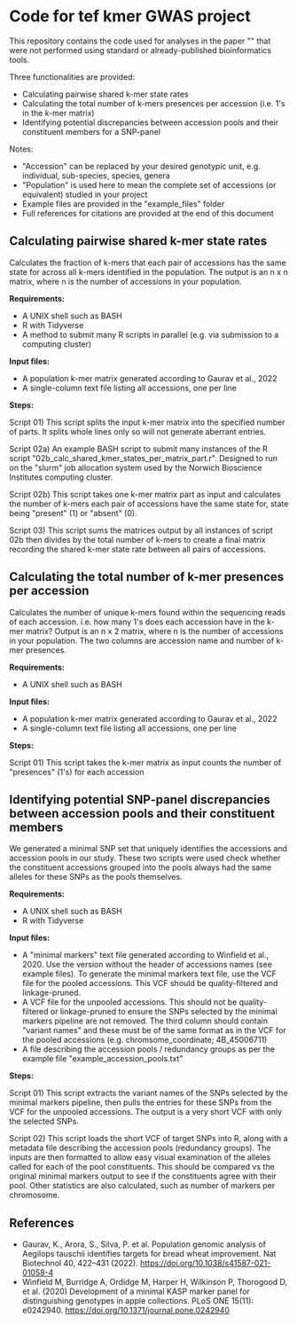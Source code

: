 # Code for tef kmer GWAS project

This repository contains the code used for analyses in the paper "" that were not performed using standard or already-published bioinformatics tools.

Three functionalities are provided:
- Calculating pairwise shared k-mer state rates
- Calculating the total number of k-mers presences per accession (i.e. 1's in the k-mer matrix)
- Identifying potential discrepancies between accession pools and their constituent members for a SNP-panel

Notes:
- "Accession" can be replaced by your desired genotypic unit, e.g. individual, sub-species, species, genera
- "Population" is used here to mean the complete set of accessions (or equivalent) studied in your project
- Example files are provided in the "example_files" folder
- Full references for citations are provided at the end of this document

## Calculating pairwise shared k-mer state rates
Calculates the fraction of k-mers that each pair of accessions has the same state for across all k-mers identified in the population. The output is an n x n matrix, where n is the number of accessions in your population.

**Requirements:**
- A UNIX shell such as BASH
- R with Tidyverse
- A method to submit many R scripts in parallel (e.g. via submission to a computing cluster)

**Input files:**
- A population k-mer matrix generated according to Gaurav et al., 2022
- A single-column text file listing all accessions, one per line

**Steps:**

Script 01) This script splits the input k-mer matrix into the specified number of parts. It splits whole lines only so will not generate aberrant entries.

Script 02a) An example BASH script to submit many instances of the R script "02b_calc_shared_kmer_states_per_matrix_part.r". Designed to run on the "slurm" job allocation system used by the Norwich Bioscience Institutes computing cluster.

Script 02b) This script takes one k-mer matrix part as input and calculates the number of k-mers each pair of accessions have the same state for, state being "present" (1) or "absent" (0).

Script 03) This script sums the matrices output by all instances of script 02b then divides by the total number of k-mers to create a final matrix recording the shared k-mer state rate between all pairs of accessions.

## Calculating the total number of k-mer presences per accession
Calculates the number of unique k-mers found within the sequencing reads of each accession. i.e. how many 1's does each accession have in the k-mer matrix?
Output is an n x 2 matrix, where n is the number of accessions in your population. The two columns are accession name and number of k-mer presences.

**Requirements:**
- A UNIX shell such as BASH

**Input files:**
- A population k-mer matrix generated according to Gaurav et al., 2022
- A single-column text file listing all accessions, one per line

**Steps:**

Script 01) This script takes the k-mer matrix as input counts the number of "presences" (1's) for each accession

## Identifying potential SNP-panel discrepancies between accession pools and their constituent members
We generated a minimal SNP set that uniquely identifies the accessions and accession pools in our study. These two scripts were used check whether the constituent accessions grouped into the pools always had the same alleles for these SNPs as the pools themselves.

**Requirements:**
- A UNIX shell such as BASH
- R with Tidyverse

**Input files:**
- A "minimal markers" text file generated according to Winfield et al., 2020. Use the version without the header of accessions names (see example files). To generate the minimal markers text file, use the VCF file for the pooled accessions. This VCF should be quality-filtered and linkage-pruned.
- A VCF file for the unpooled accessions. This should not be quality-filtered or linkage-pruned to ensure the SNPs selected by the minimal markers pipeline are not removed. The third column should contain "variant names" and these must be of the same format as in the VCF for the pooled accessions (e.g. chromsome_coordinate; 4B_45006711)
- A file describing the accession pools / redundancy groups as per the example file "example_accession_pools.txt"

**Steps:**

Script 01) This script extracts the variant names of the SNPs selected by the minimal markers pipeline, then pulls the entries for these SNPs from the VCF for the unpooled accessions. The output is a very short VCF with only the selected SNPs.

Script 02) This script loads the short VCF of target SNPs into R, along with a metadata file describing the accession pools (redundancy groups). The inputs are then formatted to allow easy visual examination of the alleles called for each of the pool constituents. This should be compared vs the original minimal markers output to see if the constituents agree with their pool. Other statistics are also calculated, such as number of markers per chromosome.

## References
- Gaurav, K., Arora, S., Silva, P. et al. Population genomic analysis of Aegilops tauschii identifies targets for bread wheat improvement. Nat Biotechnol 40, 422–431 (2022). https://doi.org/10.1038/s41587-021-01058-4
- Winfield M, Burridge A, Ordidge M, Harper H, Wilkinson P, Thorogood D, et al. (2020) Development of a minimal KASP marker panel for distinguishing genotypes in apple collections. PLoS ONE 15(11): e0242940. https://doi.org/10.1371/journal.pone.0242940

